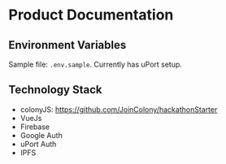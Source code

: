# Product Documentation

## Environment Variables

Sample file: `.env.sample`. Currently has uPort setup.

## Technology Stack

- colonyJS: https://github.com/JoinColony/hackathonStarter
- VueJs
- Firebase
- Google Auth
- uPort Auth
- IPFS
